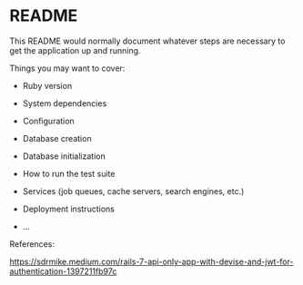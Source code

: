 # README

This README would normally document whatever steps are necessary to get the
application up and running.

Things you may want to cover:

* Ruby version

* System dependencies

* Configuration

* Database creation

* Database initialization

* How to run the test suite

* Services (job queues, cache servers, search engines, etc.)

* Deployment instructions

* ...

References:

https://sdrmike.medium.com/rails-7-api-only-app-with-devise-and-jwt-for-authentication-1397211fb97c